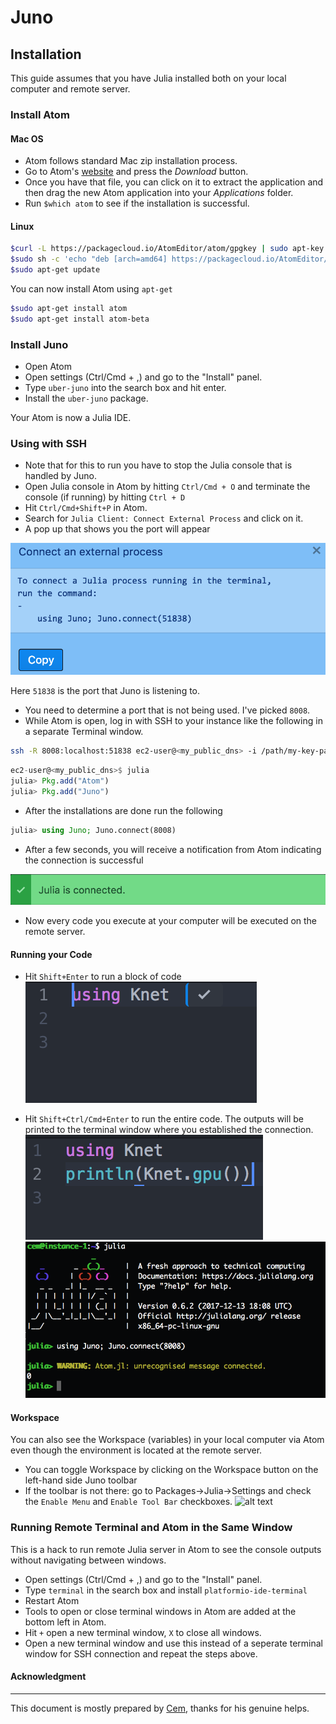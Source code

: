 # Juno

## Installation

This guide assumes that you have Julia installed both on your local computer and
remote server.

### Install Atom

#### Mac OS
* Atom follows standard Mac zip installation process.
* Go to Atom's [website](https://atom.io) and press the *Download* button.
* Once you have that file, you can click on it to extract the application and then drag the new Atom application into your *Applications* folder.
* Run ```$which atom``` to see if the installation is successful.

#### Linux
```bash
$curl -L https://packagecloud.io/AtomEditor/atom/gpgkey | sudo apt-key add -
$sudo sh -c 'echo "deb [arch=amd64] https://packagecloud.io/AtomEditor/atom/any/ $any main" > /etc/apt/sources.list.d/atom.list'
$sudo apt-get update
```
You can now install Atom using ```apt-get```
```bash
$sudo apt-get install atom
$sudo apt-get install atom-beta
```

### Install Juno
* Open Atom
* Open settings (Ctrl/Cmd + ,) and go to the "Install" panel.
* Type ```uber-juno``` into the search box and hit enter.
* Install the ```uber-juno``` package.

Your Atom is now a Julia IDE.

### Using with SSH
* Note that for this to run you have to stop the Julia console that is handled by Juno.
* Open Julia console in Atom by hitting ```Ctrl/Cmd + O``` and terminate the console (if running) by hitting ```Ctrl + D```
* Hit ```Ctrl/Cmd+Shift+P``` in Atom.
* Search for ```Julia Client: Connect External Process``` and click on it.
* A pop up that shows you the port will appear

![alt text](img/juno_external.png)

Here ```51838``` is the port that Juno is listening to.  

* You need to determine a port that is not being used. I've picked ```8008```.
* While Atom is open, log in with SSH to your instance like the following in a separate Terminal window.

```bash
ssh -R 8008:localhost:51838 ec2-user@<my_public_dns> -i /path/my-key-pair.pem
```  

```julia
ec2-user@<my_public_dns>$ julia
julia> Pkg.add("Atom")
julia> Pkg.add("Juno")
```
* After the installations are done run the following

```julia
julia> using Juno; Juno.connect(8008)
```  

* After a few seconds, you will receive a notification from Atom indicating the
connection is successful

![alt text](img/juno_success1.png)

* Now every code you execute at your computer will be executed on the remote server.

#### Running your Code

* Hit ```Shift+Enter``` to run a block of code
![alt text](img/block_run.png)

* Hit ```Shift+Ctrl/Cmd+Enter``` to run the entire code. The outputs will be
printed to the terminal window where you established the connection.
![alt text](img/all_run.png)
![alt text](img/console_output.png)

#### Workspace

You can also see the Workspace (variables) in your local computer via Atom even
though the environment is located at the remote server.
* You can toggle Workspace by clicking on the Workspace button on the left-hand
side Juno toolbar
* If the toolbar is not there: go to Packages->Julia->Settings and check the
```Enable Menu``` and ```Enable Tool Bar``` checkboxes.
![alt text](img/workspace.png)

### Running Remote Terminal and Atom in the Same Window
This is a hack to run remote Julia server in Atom to see the console outputs
without navigating between windows.
* Open settings (Ctrl/Cmd + ,) and go to the "Install" panel.
* Type ```terminal``` in the search box and install ```platformio-ide-terminal```
* Restart Atom
* Tools to open or close terminal windows in Atom are added at the bottom left in Atom.
* Hit ```+``` open a new terminal window, ```X``` to close all windows.
* Open a new terminal window and use this instead of a seperate terminal window for SSH connection and repeat the steps above.


#### Acknowledgment
---
This document is mostly prepared by [Cem](https://github.com/ceteke), thanks for his genuine helps.

